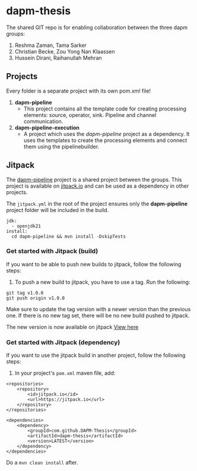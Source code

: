 # dapm-thesis
The shared GIT repo is for enabling collaboration between the three dapm groups:
1. Reshma Zaman, Tama Sarker
2. Christian Becke, Zou Yong Nan Klaassen
3. Hussein Dirani, Raihanullah Mehran
## Projects
Every folder is a separate project with its own pom.xml file!
1. **dapm-pipeline**
    - This project contains all the template code for creating processing elements: source, operator, sink. Pipeline and channel communication.
2. **dapm-pipeline-execution**
    - A project which uses the *dapm-pipeline* project as a dependency. It uses the templates to create the processing elements and connect them using the pipelinebuilder.

## Jitpack
The [dapm-pipeline](#projects) project is a shared project between the groups. This project is available on [jitpack.io](https://jitpack.io/) and can be used as a dependency in other projects.

The `jitpack.yml` in the root of the project ensures only the **dapm-pipeline** project folder will be included in the build.
```
jdk:
  - openjdk21
install:
  cd dapm-pipeline && mvn install -DskipTests
  ```

### Get started with Jitpack (build)
If you want to be able to push new builds to jitpack, follow the following steps:
1. To push a new build to jitpack, you have to use a tag. Run the following:
```
git tag v1.0.0
git push origin v1.0.0
```
Make sure to update the tag version with a newer version than the previous one. If there is no new tag set, there will be no new build pushed to jitpack.

The new version is now available on jitpack <a href="https://jitpack.io/#DAPM-Thesis/dapm-thesis" target="_blank">View here</a>


### Get started with Jitpack (dependency)
If you want to use the jitpack build in another project, follow the following steps:
1. In your project's `pom.xml` maven file, add:
```
<repositories>
    <repository>
        <id>jitpack.io</id>
        <url>https://jitpack.io</url>
    </repository>
</repositories>

<dependencies>
    <dependency>
        <groupId>com.github.DAPM-Thesis</groupId>
        <artifactId>dapm-thesis</artifactId>
        <version>LATEST</version>
    </dependency>
</dependencies>
```
Do a `mvn clean install` after.